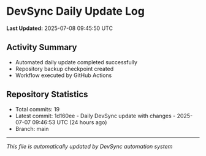 # DevSync Daily Update Log

**Last Updated:** 2025-07-08 09:45:50 UTC

## Activity Summary
- Automated daily update completed successfully
- Repository backup checkpoint created
- Workflow executed by GitHub Actions

## Repository Statistics
- Total commits: 19
- Latest commit: 1d160ee - Daily DevSync update with changes - 2025-07-07 09:46:53 UTC (24 hours ago)
- Branch: main

---
*This file is automatically updated by DevSync automation system*
